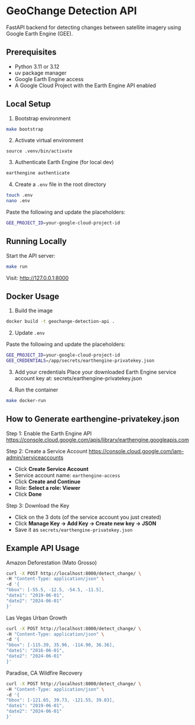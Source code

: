 # GeoChange Detection API
FastAPI backend for detecting changes between satellite imagery using Google Earth Engine (GEE).

## Prerequisites
- Python 3.11 or 3.12
- uv package manager
- Google Earth Engine access
- A Google Cloud Project with the Earth Engine API enabled

## Local Setup
1. Bootstrap environment
```bash
make bootstrap
```

2. Activate virtual environment
```bash#
source .venv/bin/activate
```

3. Authenticate Earth Engine (for local dev)
```bash
earthengine authenticate
```

4. Create a ```.env``` file in the root directory
```bash
touch .env
nano .env
```

Paste the following and update the placeholders:
```bash
GEE_PROJECT_ID=your-google-cloud-project-id
```

## Running Locally
Start the API server:
```bash
make run
```

Visit:
http://127.0.0.1:8000

## Docker Usage
1. Build the image
```bash
docker build -t geochange-detection-api .
```

2. Update ```.env```

Paste the following and update the placeholders:

```bash
GEE_PROJECT_ID=your-google-cloud-project-id
GEE_CREDENTIALS=/app/secrets/earthengine-privatekey.json
```

3. Add your credentials
Place your downloaded Earth Engine service account key at:
secrets/earthengine-privatekey.json

4. Run the container
```bash
make docker-run
```

## How to Generate earthengine-privatekey.json
Step 1: Enable the Earth Engine API
https://console.cloud.google.com/apis/library/earthengine.googleapis.com

Step 2: Create a Service Account
https://console.cloud.google.com/iam-admin/serviceaccounts

- Click **Create Service Account**
- Service account name: ```earthengine-access```
- Click **Create and Continue**
- Role: **Select a role: Viewer**
- Click **Done**

Step 3: Download the Key
- Click on the 3 dots (of the service account you just created)
- Click **Manage Key → Add Key → Create new key → JSON**
- Save it as ```secrets/earthengine-privatekey.json```

## Example API Usage
Amazon Deforestation (Mato Grosso)
```bash
curl -X POST http://localhost:8000/detect_change/ \
-H "Content-Type: application/json" \
-d '{
"bbox": [-55.5, -12.5, -54.5, -11.5],
"date1": "2019-06-01",
"date2": "2024-06-01"
}'
```

Las Vegas Urban Growth
```bash
curl -X POST http://localhost:8000/detect_change/ \
-H "Content-Type: application/json" \
-d '{
"bbox": [-115.39, 35.96, -114.90, 36.36],
"date1": "2016-06-01",
"date2": "2024-06-01"
}'
```

Paradise, CA Wildfire Recovery
```bash
curl -X POST http://localhost:8000/detect_change/ \
-H "Content-Type: application/json" \
-d '{
"bbox": [-121.65, 39.73, -121.55, 39.83],
"date1": "2019-06-01",
"date2": "2024-06-01"
}'
```
